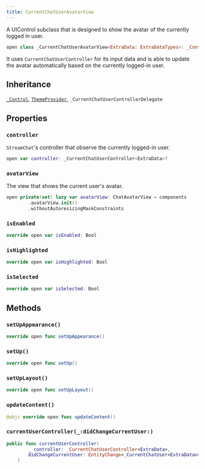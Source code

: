 ```yaml
---
title: CurrentChatUserAvatarView
---
```


A UIControl subclass that is designed to show the avatar of the currently logged in user.

``` swift
open class _CurrentChatUserAvatarView<ExtraData: ExtraDataTypes>: _Control, ThemeProvider 
```

It uses `CurrentChatUserController` for its input data and is able to update the avatar automatically based
on the currently logged-in user.

## Inheritance

[`_Control`](../_control), [`ThemeProvider`](../../utils/theme-provider), `_CurrentChatUserControllerDelegate`

## Properties

### `controller`

`StreamChat`'s controller that observe the currently logged-in user.

``` swift
open var controller: _CurrentChatUserController<ExtraData>? 
```

### `avatarView`

The view that shows the current user's avatar.

``` swift
open private(set) lazy var avatarView: ChatAvatarView = components
        .avatarView.init()
        .withoutAutoresizingMaskConstraints
```

### `isEnabled`

``` swift
override open var isEnabled: Bool 
```

### `isHighlighted`

``` swift
override open var isHighlighted: Bool 
```

### `isSelected`

``` swift
override open var isSelected: Bool 
```

## Methods

### `setUpAppearance()`

``` swift
override open func setUpAppearance() 
```

### `setUp()`

``` swift
override open func setUp() 
```

### `setUpLayout()`

``` swift
override open func setUpLayout() 
```

### `updateContent()`

``` swift
@objc override open func updateContent() 
```

### `currentUserController(_:didChangeCurrentUser:)`

``` swift
public func currentUserController(
        _ controller: _CurrentChatUserController<ExtraData>,
        didChangeCurrentUser: EntityChange<_CurrentChatUser<ExtraData>>
    ) 
```
